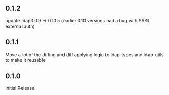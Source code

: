 ## 0.1.2

update ldap3 0.9 -> 0.10.5 (earlier 0.10 versions had a bug with SASL external auth)

## 0.1.1

Move a lot of the diffing and diff applying logic to ldap-types and ldap-utils to
make it reusable

## 0.1.0

Initial Release
